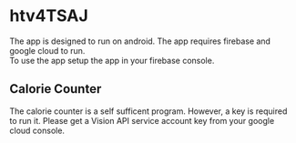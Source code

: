 # htv4TSAJ
The app is designed to run on android. The app requires firebase and google cloud to run. <br/>
To use the app setup the app in your firebase console.

<h2>Calorie Counter</h2>
The calorie counter is a self sufficent program. However, a key is required to run it. Please get a Vision API service account key 
from your google cloud console.
